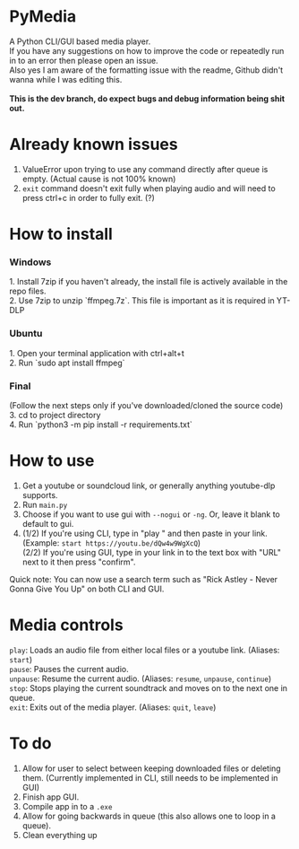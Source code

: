 # PyMedia
A Python CLI/GUI based media player. <br>
If you have any suggestions on how to improve the code or repeatedly run in to an error then please open an issue. <br>
Also yes I am aware of the formatting issue with the readme, Github didn't wanna while I was editing this. <br><br>
<b>This is the dev branch, do expect bugs and debug information being shit out.</b>

# Already known issues
1. ValueError upon trying to use any command directly after queue is empty. (Actual cause is not 100% known)
2. `exit` command doesn't exit fully when playing audio and will need to press ctrl+c in order to fully exit. (?)

# How to install
<h3>Windows</h3>
1. Install 7zip if you haven't already, the install file is actively available in the repo files. <br>
2. Use 7zip to unzip `ffmpeg.7z`. This file is important as it is required in YT-DLP
<h3>Ubuntu</h3>
1. Open your terminal application with ctrl+alt+t <br>
2. Run `sudo apt install ffmpeg`
<h3>Final</h3>
(Follow the next steps only if you've downloaded/cloned the source code)<br>
3. cd to project directory <br>
4. Run `python3 -m pip install -r requirements.txt`

# How to use
1. Get a youtube or soundcloud link, or generally anything youtube-dlp supports.
2. Run `main.py`
3. Choose if you want to use gui with `--nogui` or `-ng`. Or, leave it blank to default to gui. <br>
4. (1/2) If you're using CLI, type in "play " and then paste in your link. (Example: `start https://youtu.be/dQw4w9WgXcQ`) <br>
(2/2) If you're using GUI, type in your link in to the text box with "URL" next to it then press "confirm". <br>

Quick note: You can now use a search term such as "Rick Astley - Never Gonna Give You Up" on both CLI and GUI.

# Media controls
`play`: Loads an audio file from either local files or a youtube link. (Aliases: `start`) <br>
`pause`: Pauses the current audio. <br>
`unpause`: Resume the current audio. (Aliases: `resume`, `unpause`, `continue`) <br>
`stop`: Stops playing the current soundtrack and moves on to the next one in queue. <br>
`exit`: Exits out of the media player. (Aliases: `quit`, `leave`)

# To do
1. Allow for user to select between keeping downloaded files or deleting them. (Currently implemented in CLI, still needs to be implemented in GUI)
2. Finish app GUI.
3. Compile app in to a `.exe`
4. Allow for going backwards in queue (this also allows one to loop in a queue).
5. Clean everything up
